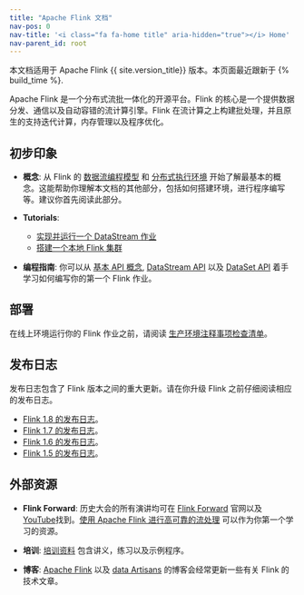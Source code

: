 ```yaml
---
title: "Apache Flink 文档"
nav-pos: 0
nav-title: '<i class="fa fa-home title" aria-hidden="true"></i> Home'
nav-parent_id: root
---
```

<!--
Licensed to the Apache Software Foundation (ASF) under one
or more contributor license agreements.  See the NOTICE file
distributed with this work for additional information
regarding copyright ownership.  The ASF licenses this file
to you under the Apache License, Version 2.0 (the
"License"); you may not use this file except in compliance
with the License.  You may obtain a copy of the License at

  http://www.apache.org/licenses/LICENSE-2.0

Unless required by applicable law or agreed to in writing,
software distributed under the License is distributed on an
"AS IS" BASIS, WITHOUT WARRANTIES OR CONDITIONS OF ANY
KIND, either express or implied.  See the License for the
specific language governing permissions and limitations
under the License.
-->


本文档适用于 Apache Flink {{ site.version_title}} 版本。本页面最近跟新于 {% build_time %}.

Apache Flink 是一个分布式流批一体化的开源平台。Flink 的核心是一个提供数据分发、通信以及自动容错的流计算引擎。Flink 在流计算之上构建批处理，并且原生的支持迭代计算，内存管理以及程序优化。

## 初步印象

- **概念**: 从 Flink 的 [数据流编程模型](concepts/programming-model.html) 和 [分布式执行环境](concepts/runtime.html) 开始了解最基本的概念。这能帮助你理解本文档的其他部分，包括如何搭建环境，进行程序编写等。建议你首先阅读此部分。
- **Tutorials**:
  * [实现并运行一个 DataStream 作业](./tutorials/datastream_api.html)
  * [搭建一个本地 Flink 集群](./tutorials/local_setup.html)

- **编程指南**: 你可以从 [基本 API 概念](dev/api_concepts.html), [DataStream API](dev/datastream_api.html) 以及 [DataSet API](dev/batch/index.html) 着手学习如何编写你的第一个 Flink 作业。

## 部署
在线上环境运行你的 Flink 作业之前，请阅读 [生产环境注释事项检查清单](ops/production_ready.html)。

## 发布日志

发布日志包含了 Flink 版本之间的重大更新。请在你升级 Flink 之前仔细阅读相应的发布日志。

* [Flink 1.8 的发布日志](release-notes/flink-1.8.html)。
* [Flink 1.7 的发布日志](release-notes/flink-1.7.html)。
* [Flink 1.6 的发布日志](release-notes/flink-1.6.html)。
* [Flink 1.5 的发布日志](release-notes/flink-1.5.html)。

## 外部资源

- **Flink Forward**: 历史大会的所有演讲均可在 [Flink Forward](http://flink-forward.org/) 官网以及 [YouTube](https://www.youtube.com/channel/UCY8_lgiZLZErZPF47a2hXMA)找到。[使用 Apache Flink 进行高可靠的流处理](http://2016.flink-forward.org/kb_sessions/robust-stream-processing-with-apache-flink/) 可以作为你第一个学习的资源。

- **培训**: [培训资料](http://training.data-artisans.com/) 包含讲义，练习以及示例程序。

- **博客**: [Apache Flink](https://flink.apache.org/blog/) 以及 [data Artisans](https://data-artisans.com/blog/) 的博客会经常更新一些有关 Flink 的技术文章。
